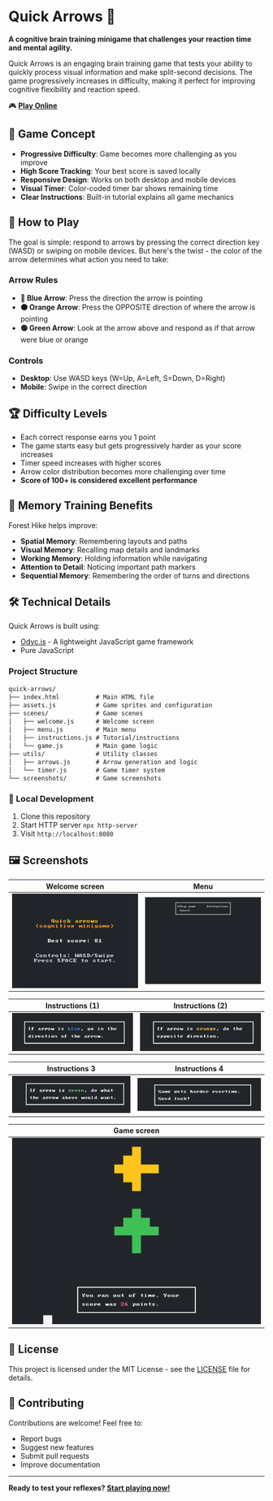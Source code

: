 # Quick Arrows 🎯

**A cognitive brain training minigame that challenges your reaction time and mental agility.**

Quick Arrows is an engaging brain training game that tests your ability to quickly process visual information and make split-second decisions. The game progressively increases in difficulty, making it perfect for improving cognitive flexibility and reaction speed.

🎮 **[Play Online](https://quick-arrows.appwrite.network/)**

## 🎯 Game Concept

- **Progressive Difficulty**: Game becomes more challenging as you improve
- **High Score Tracking**: Your best score is saved locally
- **Responsive Design**: Works on both desktop and mobile devices
- **Visual Timer**: Color-coded timer bar shows remaining time
- **Clear Instructions**: Built-in tutorial explains all game mechanics

## 🧠 How to Play

The goal is simple: respond to arrows by pressing the correct direction key (WASD) or swiping on mobile devices. But here's the twist - the color of the arrow determines what action you need to take:

### Arrow Rules

- **🔵 Blue Arrow**: Press the direction the arrow is pointing
- **🟠 Orange Arrow**: Press the OPPOSITE direction of where the arrow is pointing
- **🟢 Green Arrow**: Look at the arrow above and respond as if that arrow were blue or orange

### Controls

- **Desktop**: Use WASD keys (W=Up, A=Left, S=Down, D=Right)
- **Mobile**: Swipe in the correct direction

## 🏆 Difficulty Levels

- Each correct response earns you 1 point
- The game starts easy but gets progressively harder as your score increases
- Timer speed increases with higher scores
- Arrow color distribution becomes more challenging over time
- **Score of 100+ is considered excellent performance**

## 🧠 Memory Training Benefits

Forest Hike helps improve:
- **Spatial Memory**: Remembering layouts and paths
- **Visual Memory**: Recalling map details and landmarks
- **Working Memory**: Holding information while navigating
- **Attention to Detail**: Noticing important path markers
- **Sequential Memory**: Remembering the order of turns and directions

## 🛠️ Technical Details

Quick Arrows is built using:
- [Odyc.js](https://odyc.dev/) - A lightweight JavaScript game framework
- Pure JavaScript

### Project Structure

```
quick-arrows/
├── index.html          # Main HTML file
├── assets.js           # Game sprites and configuration
├── scenes/             # Game scenes
│   ├── welcome.js      # Welcome screen
│   ├── menu.js         # Main menu
│   ├── instructions.js # Tutorial/instructions
│   └── game.js         # Main game logic
├── utils/              # Utility classes
│   ├── arrows.js       # Arrow generation and logic
│   └── timer.js        # Game timer system
└── screenshots/        # Game screenshots
```

### 🚀 Local Development

1. Clone this repository
2. Start HTTP server `npx http-server`
3. Visit `http://localhost:8080`

## 🖼️ Screenshots

| Welcome screen | Menu |
|------|---------------------|
| ![Welcome screen](screenshots/welcome.png) | ![Menu](screenshots/menu.png) |

| Instructions (1) | Instructions (2) |
|--------------|------------------|
| ![Instructions 1](screenshots/instructions1.png) | ![Instructions 2](screenshots/instructions2.png) |

| Instructions 3 | Instructions 4 |
|--------------------|------------|
| ![Instructions 3](screenshots/instructions3.png) | ![Instructions 4](screenshots/instructions4.png) |

| Game screen |
|---------------------|
| ![Game screen](screenshots/game.png) |

## 📄 License

This project is licensed under the MIT License - see the [LICENSE](LICENSE) file for details.

## 🤝 Contributing

Contributions are welcome! Feel free to:
- Report bugs
- Suggest new features
- Submit pull requests
- Improve documentation

---

**Ready to test your reflexes? [Start playing now!](https://quick-arrows.appwrite.network/)**